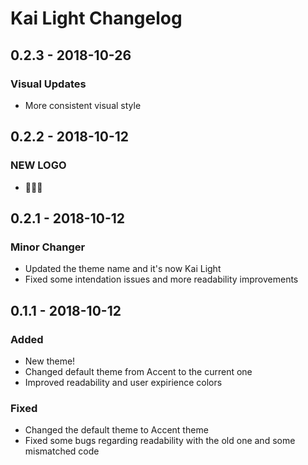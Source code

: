 # Kai Light Changelog
## 0.2.3 - 2018-10-26 
### Visual Updates
- More consistent visual style

## 0.2.2 - 2018-10-12  
### NEW LOGO  
- 🎉🎉🎉
  
## 0.2.1 - 2018-10-12
### Minor Changer
- Updated the theme name and it's now Kai Light
- Fixed some intendation issues and more readability improvements
  
## 0.1.1 - 2018-10-12
### Added
- New theme!
- Changed default theme from Accent to the current one
- Improved readability and user expirience colors
### Fixed
- Changed the default theme to Accent theme
- Fixed some bugs regarding readability with the old one and some mismatched code